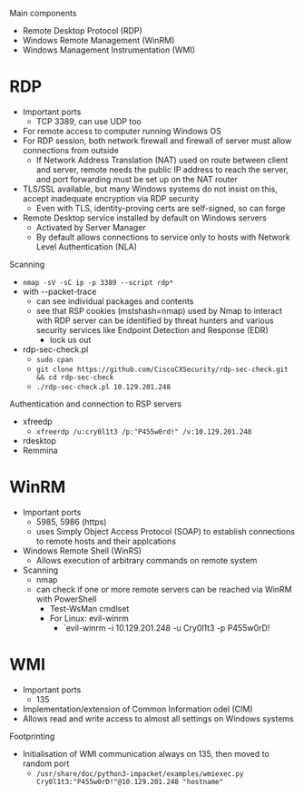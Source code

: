 Main components
- Remote Desktop Protocol (RDP)
- Windows Remote Management (WinRM)
- Windows Management Instrumentation (WMI)

# RDP
- Important ports
	- TCP 3389, can use UDP too
- For remote access to computer running Windows OS
- For RDP session, both network firewall and firewall of server must allow connections from outside
	- If Network Address Translation (NAT) used on route between client and server, remote needs the public IP address to reach the server, and port forwarding must be set up on the NAT router
- TLS/SSL available, but many Windows systems do not insist on this, accept inadequate encryption via RDP security
	- Even with TLS, identity-proving certs are self-signed, so can forge
- Remote Desktop service installed by default on Windows servers
	- Activated by Server Manager
	- By default allows connections to service only to hosts with Network Level Authentication (NLA)

Scanning
- `nmap -sV -sC ip -p 3389 --script rdp*`
- with --packet-trace
	- can see individual packages and contents
	- see that RSP cookies (mstshash=nmap) used by Nmap to interact with RDP server can be identified by threat hunters and various security services like Endpoint Detection and Response (EDR)
		- lock us out
- rdp-sec-check.pl
	- `sudo cpan`
	- `git clone https://github.com/CiscoCXSecurity/rdp-sec-check.git && cd rdp-sec-check`
	- `./rdp-sec-check.pl 10.129.201.248`

Authentication and connection to RSP servers
- xfreedp
	- `xfreerdp /u:cry0l1t3 /p:"P455w0rd!" /v:10.129.201.248`
- rdesktop
- Remmina


# WinRM
- Important ports
	- 5985, 5986 (https)
	- uses Simply Object Access Protocol (SOAP) to establish connections to remote hosts and their applcations
- Windows Remote Shell (WinRS)
	- Allows execution of arbitrary commands on remote system
- Scanning
	- nmap
	- can check if one or more remote servers can be reached via WinRM with PowerShell
		- Test-WsMan cmdlset
		- For Linux: evil-winrm
			- `evil-winrm -i 10.129.201.248 -u Cry0l1t3 -p P455w0rD!



# WMI
- Important ports
	- 135
- Implementation/extension of Common Information odel (CIM)
- Allows read and write access to almost all settings on Windows systems

Footprinting
- Initialisation of WMI communication always on 135, then moved to random port
	- `/usr/share/doc/python3-impacket/examples/wmiexec.py Cry0l1t3:"P455w0rD!"@10.129.201.248 "hostname"
`